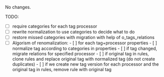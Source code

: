 
No changes.

TODO:

- [ ] require categories for each tag processor
- [ ] rewrite normalization to use categories to decide what to do
- [ ] restore missed categories with migration with help of o_tags_relations
- [ ] Algorism of renomalization:
      - [ ] for each tag+processor properties
      - [ ] normalize tag according to categories in properties
      - [ ] if tag changed, migrate relations for specified processor
      - [ ] if original tag in rules, clone rules and replace original tag with normalized tag (do not create duplicates)
      - [ ] if we create new tag version for each processor and the original tag in rules, remove rule with original tag
